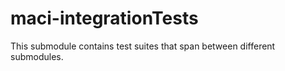 # maci-integrationTests

This submodule contains test suites that span between different submodules.
